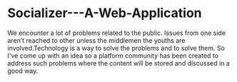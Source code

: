 # Socializer---A-Web-Application
We encounter a lot of problems related to the public. Issues from one side aren’t reached to other unless the middlemen the youths are involved.Technology is a way to solve the problems and to solve them. So I've come up with an idea so a platform community has been created to address such problems where the content will be stored and discussed in a good way.

